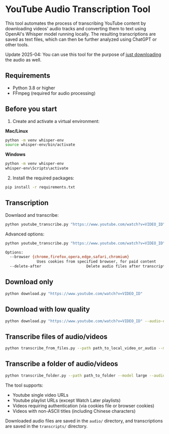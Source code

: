 # YouTube Audio Transcription Tool

This tool automates the process of transcribing YouTube content by downloading videos' audio tracks and converting them to text using OpenAI's Whisper model running locally. The resulting transcriptions are saved as text files, which can then be further analyzed using ChatGPT or other tools.

Update 2025-04: You can use this tool for the purpose of [just downloading](#download-only) the audio as well.

## Requirements

- Python 3.8 or higher
- FFmpeg (required for audio processing)

## Before you start

1. Create and activate a virtual environment:

**Mac/Linux**
```bash
python -m venv whisper-env
source whisper-env/bin/activate
```

**Windows**
```bash
python -m venv whisper-env
whisper-env\Scripts\activate
```

2. Install the required packages:
```bash
pip install -r requirements.txt
```

## Transcription

Downlaod and transcribe:
```bash
python youtube_transcribe.py "https://www.youtube.com/watch?v=VIDEO_ID"
```

Advanced options:
```bash
python youtube_transcribe.py "https://www.youtube.com/watch?v=VIDEO_ID" [OPTIONS]

Options:
  --browser {chrome,firefox,opera,edge,safari,chromium}
              Uses cookies from specified browser, for paid content
  --delete-after                    Delete audio files after transcription
```


## Download only
```bash
python download.py "https://www.youtube.com/watch?v=VIDEO_ID"
```


## Download with low quality
```bash
python download.py "https://www.youtube.com/watch?v=VIDEO_ID" --audio-quality 32 --sampling-rate 16000
```

## Transcribe files of audio/videos
```bash
python transcribe_from_files.py --path path_to_local_video_or_audio --model large --audio-quality 32 --sampling-rate 16000
```

## Transcribe a folder of audio/videos
```bash
python transcribe_folder.py --path path_to_folder --model large --audio-quality 32 --sampling-rate 16000
```

The tool supports:
- Youtube single video URLs
- Youtube playlist URLs (except Watch Later playlists)
- Videos requiring authentication (via cookies file or browser cookies)
- Videos with non-ASCII titles (including Chinese characters)

Downloaded audio files are saved in the `audio/` directory, and transcriptions are saved in the `transcripts/` directory.
